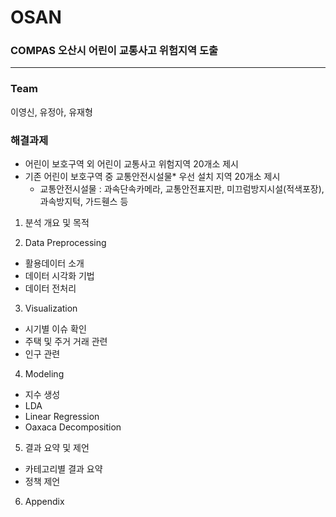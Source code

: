 # OSAN
### COMPAS 오산시 어린이 교통사고 위험지역 도출 
------
  
### Team
이영신, 유정아, 유재형
  
### 해결과제
- 어린이 보호구역 외 어린이 교통사고 위험지역 20개소 제시  
- 기존 어린이 보호구역 중 교통안전시설물* 우선 설치 지역 20개소 제시  
  * 교통안전시설물 : 과속단속카메라, 교통안전표지판, 미끄럼방지시설(적색포장), 과속방지턱, 가드휀스 등

1. 분석 개요 및 목적

2. Data Preprocessing
- 활용데이터 소개
- 데이터 시각화 기법
- 데이터 전처리

3. Visualization
- 시기별 이슈 확인
- 주택 및 주거 거래 관련
- 인구 관련

4. Modeling
- 지수 생성
- LDA
- Linear Regression
- Oaxaca Decomposition

5. 결과 요약 및 제언
- 카테고리별 결과 요약
- 정책 제언

6. Appendix
